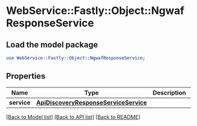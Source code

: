 # WebService::Fastly::Object::NgwafResponseService

## Load the model package
```perl
use WebService::Fastly::Object::NgwafResponseService;
```

## Properties
Name | Type | Description | Notes
------------ | ------------- | ------------- | -------------
**service** | [**ApiDiscoveryResponseServiceService**](ApiDiscoveryResponseServiceService.md) |  | [optional] 

[[Back to Model list]](../README.md#documentation-for-models) [[Back to API list]](../README.md#documentation-for-api-endpoints) [[Back to README]](../README.md)


